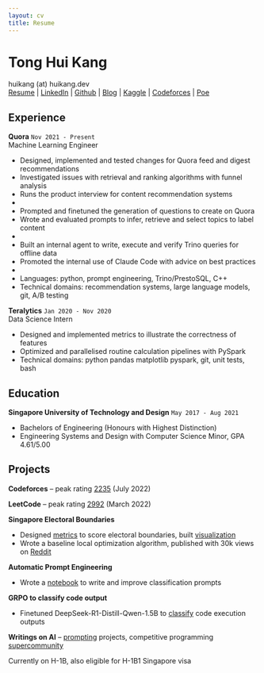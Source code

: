 ```yaml
---
layout: cv
title: Resume
---
```


# Tong Hui Kang

<div id="contacts">
<a id="personal-contacts">huikang (at) huikang.dev</a> 
</div>
<div id="webaddress">
<a href="https://resume.huikang.dev?utm_source=resume"
onclick="getOutboundLink('Resume'); return true;"
target="_blank">
Resume</a> |
<a href="https://www.linkedin.com/in/huikang-tong/"
onclick="getOutboundLink('LinkedIn'); return true;"
target="_blank">
LinkedIn</a> |
<a href="https://github.com/tonghuikang/"
onclick="getOutboundLink('Github'); return true;"
target="_blank">
Github</a> |
<a href="https://blog.huikang.dev?utm_source=resume"
onclick="getOutboundLink('Resume'); return true;"
target="_blank">
Blog</a> |
<a href="https://www.kaggle.com/huikang/"
onclick="getOutboundLink('Kaggle'); return true;"
target="_blank">
Kaggle</a> |
<a href="https://codeforces.com/profile/huikang/"
onclick="getOutboundLink('Codeforces'); return true;"
target="_blank">
Codeforces</a> |
<a href="https://poe.com/huikang/"
onclick="getOutboundLink('Poe'); return true;"
target="_blank">
Poe</a>
</div>

## Experience

**Quora**
`Nov 2021 - Present`<br>
Machine Learning Engineer

- Designed, implemented and tested changes for Quora feed and digest recommendations
- Investigated issues with retrieval and ranking algorithms with funnel analysis
- Runs the product interview for content recommendation systems
- <br>
- Prompted and finetuned the generation of questions to create on Quora
- Wrote and evaluated prompts to infer, retrieve and select topics to label content
- <br>
- Built an internal agent to write, execute and verify Trino queries for offline data
- Promoted the internal use of Claude Code with advice on best practices
- <br>
- Languages: python, prompt engineering, Trino/PrestoSQL, C++
- Technical domains: recommendation systems, large language models, git, A/B testing

**Teralytics**
`Jan 2020 - Nov 2020`<br>
Data Science Intern

- Designed and implemented metrics to illustrate the correctness of features
- Optimized and parallelised routine calculation pipelines with PySpark
- Technical domains: python pandas matplotlib pyspark, git, unit tests, bash

## Education

**Singapore University of Technology and Design**
`May 2017 - Aug 2021`

- Bachelors of Engineering (Honours with Highest Distinction)
- Engineering Systems and Design with Computer Science Minor, GPA 4.61/5.00

## Projects

**Codeforces** – peak rating <a href="https://codeforces.com/profile/huikang">2235</a> (July 2022)

**LeetCode** – peak rating <a href="https://leetcode.cn/u/tonghuikang/">2992</a> (March 2022)

**Singapore Electoral Boundaries**
- Designed [metrics](https://github.com/tonghuikang/electoral-boundaries/blob/master/SCORING.md) to score electoral boundaries, built [visualization](https://tonghuikang.github.io/electoral-boundaries/)
- Wrote a baseline local optimization algorithm, published with 30k views on [Reddit](https://www.reddit.com/r/singapore/comments/1k3eqvs/measuring_how_well_electoral_boundaries_are_drawn/)

**Automatic Prompt Engineering**
- Wrote a [notebook](https://github.com/tonghuikang/automatic-prompt-engineer) to write and improve classification prompts

**GRPO to classify code output**
- Finetuned DeepSeek-R1-Distill-Qwen-1.5B to [classify](https://www.kaggle.com/competitions/ai-mathematical-olympiad-progress-prize-2/discussion/571230) code execution outputs

**Writings on AI** – [prompting](https://blog.huikang.dev/ai/prompt-engineering/2024/12/31/prompting-projects.html) projects, competitive programming [supercommunity](https://blog.huikang.dev/ai/competitive-programming/2024/12/29/competitive-programming-and-superintelligence.html)


Currently on H-1B, also eligible for H-1B1 Singapore visa
